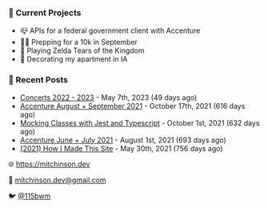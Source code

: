 ### 📌 Current Projects
- 📪 APIs for a federal government client with Accenture
- 🏃🏼 Prepping for a 10k in September
- 👾 Playing Zelda Tears of the Kingdom
- 🏡 Decorating my apartment in IA

### 📝 Recent Posts

- [Concerts 2022 - 2023](https://blog.mitchinson.dev/concerts-2023) - May 7th, 2023 (49 days ago)
- [Accenture August + September 2021](https://blog.mitchinson.dev/pillar/aug-sep-21) - October 17th, 2021 (616 days ago)
- [Mocking Classes with Jest and Typescript](https://blog.mitchinson.dev/jest-typescript-mocks) - October 1st, 2021 (632 days ago)
- [Accenture June + July 2021](https://blog.mitchinson.dev/pillar/june-july-21) - August 1st, 2021 (693 days ago)
- [(2021) How I Made This Site](https://blog.mitchinson.dev/About-This-Site) - May 30th, 2021 (756 days ago)

🌐 https://mitchinson.dev

💌 mitchinson.dev@gmail.com

🐦 [@115bwm](https://twitter.com/115bwm)